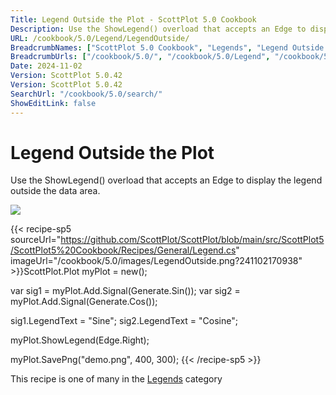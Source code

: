 ```yaml
---
Title: Legend Outside the Plot - ScottPlot 5.0 Cookbook
Description: Use the ShowLegend() overload that accepts an Edge to display the legend outside the data area.
URL: /cookbook/5.0/Legend/LegendOutside/
BreadcrumbNames: ["ScottPlot 5.0 Cookbook", "Legends", "Legend Outside the Plot"]
BreadcrumbUrls: ["/cookbook/5.0/", "/cookbook/5.0/Legend", "/cookbook/5.0/Legend/LegendOutside"]
Date: 2024-11-02
Version: ScottPlot 5.0.42
Version: ScottPlot 5.0.42
SearchUrl: "/cookbook/5.0/search/"
ShowEditLink: false
---
```



<div class='d-flex align-items-center mt-5'>
<h1 class='me-2 text-dark my-0 border-0'>Legend Outside the Plot</h1>
</div>

Use the ShowLegend() overload that accepts an Edge to display the legend outside the data area.

[![](/cookbook/5.0/images/LegendOutside.png?241102170938)](/cookbook/5.0/images/LegendOutside.png?241102170938)

{{< recipe-sp5 sourceUrl="https://github.com/ScottPlot/ScottPlot/blob/main/src/ScottPlot5/ScottPlot5%20Cookbook/Recipes/General/Legend.cs" imageUrl="/cookbook/5.0/images/LegendOutside.png?241102170938" >}}ScottPlot.Plot myPlot = new();

var sig1 = myPlot.Add.Signal(Generate.Sin());
var sig2 = myPlot.Add.Signal(Generate.Cos());

sig1.LegendText = "Sine";
sig2.LegendText = "Cosine";

myPlot.ShowLegend(Edge.Right);

myPlot.SavePng("demo.png", 400, 300);
{{< /recipe-sp5 >}}

<div class='my-5 text-center'>This recipe is one of many in the <a href='/cookbook/5.0/Legend'>Legends</a> category</div>


